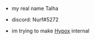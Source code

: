 - my real name Talha 
- discord: Nurf#5272

- im trying to make [Hypox](https://discord.gg/RFzpnnUgmT) internal
